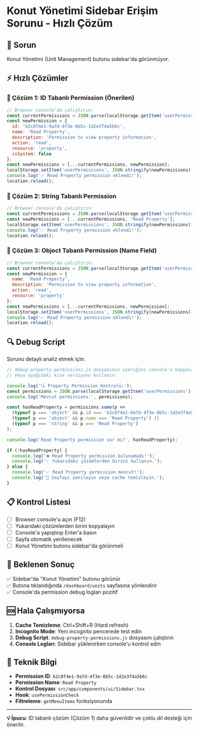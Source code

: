 # Konut Yönetimi Sidebar Erişim Sorunu - Hızlı Çözüm

## 🚨 Sorun
Konut Yönetimi (Unit Management) butonu sidebar'da görünmüyor.

## ⚡ Hızlı Çözümler

### 🥇 Çözüm 1: ID Tabanlı Permission (Önerilen)
```javascript
// Browser console'da çalıştırın:
const currentPermissions = JSON.parse(localStorage.getItem('userPermissions') || '[]');
const newPermission = {
  id: 'b2c8f4e1-9a7d-4f3e-8b5c-1d2e3f4a5b6c',
  name: 'Read Property',
  description: 'Permission to view property information',
  action: 'read',
  resource: 'property',
  isSystem: false
};
const newPermissions = [...currentPermissions, newPermission];
localStorage.setItem('userPermissions', JSON.stringify(newPermissions));
console.log('✅ Read Property permission eklendi!');
location.reload();
```

### 🥈 Çözüm 2: String Tabanlı Permission
```javascript
// Browser console'da çalıştırın:
const currentPermissions = JSON.parse(localStorage.getItem('userPermissions') || '[]');
const newPermissions = [...currentPermissions, 'Read Property'];
localStorage.setItem('userPermissions', JSON.stringify(newPermissions));
console.log('✅ Read Property permission eklendi!');
location.reload();
```

### 🥉 Çözüm 3: Object Tabanlı Permission (Name Field)
```javascript
// Browser console'da çalıştırın:
const currentPermissions = JSON.parse(localStorage.getItem('userPermissions') || '[]');
const newPermission = {
  name: 'Read Property',
  description: 'Permission to view property information',
  action: 'read',
  resource: 'property'
};
const newPermissions = [...currentPermissions, newPermission];
localStorage.setItem('userPermissions', JSON.stringify(newPermissions));
console.log('✅ Read Property permission eklendi!');
location.reload();
```

## 🔍 Debug Script

Sorunu detaylı analiz etmek için:

```javascript
// debug-property-permissions.js dosyasının içeriğini console'a kopyalayın
// Veya aşağıdaki kısa versiyonu kullanın:

console.log('🔍 Property Permission Kontrolü:');
const permissions = JSON.parse(localStorage.getItem('userPermissions') || '[]');
console.log('Mevcut permissions:', permissions);

const hasReadProperty = permissions.some(p => 
  (typeof p === 'object' && p.id === 'b2c8f4e1-9a7d-4f3e-8b5c-1d2e3f4a5b6c') ||
  (typeof p === 'object' && p.name === 'Read Property') ||
  (typeof p === 'string' && p === 'Read Property')
);

console.log('Read Property permission var mı?', hasReadProperty);

if (!hasReadProperty) {
  console.log('❌ Read Property permission bulunamadı!');
  console.log('💡 Yukarıdaki çözümlerden birini kullanın.');
} else {
  console.log('✅ Read Property permission mevcut!');
  console.log('🔄 Sayfayı yenileyin veya cache temizleyin.');
}
```

## 📋 Kontrol Listesi

- [ ] Browser console'u açın (F12)
- [ ] Yukarıdaki çözümlerden birini kopyalayın
- [ ] Console'a yapıştırıp Enter'a basın
- [ ] Sayfa otomatik yenilenecek
- [ ] Konut Yönetimi butonu sidebar'da görünmeli

## 🎯 Beklenen Sonuç

✅ Sidebar'da "Konut Yönetimi" butonu görünür  
✅ Butona tıklandığında `/dashboard/units` sayfasına yönlendirir  
✅ Console'da permission debug logları pozitif  

## 🆘 Hala Çalışmıyorsa

1. **Cache Temizleme**: Ctrl+Shift+R (Hard refresh)
2. **Incognito Mode**: Yeni incognito pencerede test edin
3. **Debug Script**: `debug-property-permissions.js` dosyasını çalıştırın
4. **Console Logları**: Sidebar yüklenirken console'u kontrol edin

## 🔧 Teknik Bilgi

- **Permission ID**: `b2c8f4e1-9a7d-4f3e-8b5c-1d2e3f4a5b6c`
- **Permission Name**: `Read Property`
- **Kontrol Dosyası**: `src/app/components/ui/Sidebar.tsx`
- **Hook**: `usePermissionCheck`
- **Filtreleme**: `getMenuItems` fonksiyonunda

---

**💡 İpucu**: ID tabanlı çözüm (Çözüm 1) daha güvenlidir ve çoklu dil desteği için önerilir.